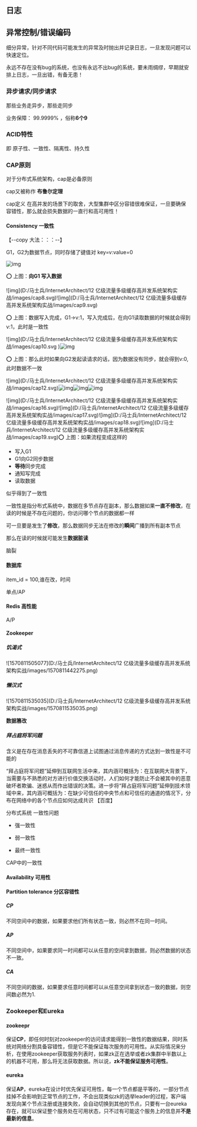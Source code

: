 ## 日志

## 异常控制/错误编码

细分异常，针对不同代码可能发生的异常及时抛出并记录日志，一旦发现问题可以快速定位。

永远不存在没有bug的系统，也没有永远不出bug的系统，要未雨绸缪，早期就安排上日志，一旦出错，有备无患！

### 异步请求/同步请求

那些业务走异步，那些走同步

业务保障： 99.9999% ，俗称**6个9**

### ACID特性

即 原子性、一致性、隔离性、持久性

### CAP原则

对于分布式系统架构，cap是必备原则

cap又被称作 **布鲁尔定理** 

cap定义 在高并发的场景下的取舍，大型集群中区分容错很难保证，一旦要确保容错性，那么就会损失数据的一直行和高可用性！

#### Consistency  一致性

【--copy 大法：：：--】

G1，G2为数据节点，同时存储了键值对 key=v:value=0

![img](https://mwhittaker.github.io/blog/an_illustrated_proof_of_the_cap_theorem/assets/cap7.svg)

:o: 上图：**向G1 写入数据** 

![img](D:/马士兵/InternetArchitect/12 亿级流量多级缓存高并发系统架构实战/images/cap8.svg)![img](D:/马士兵/InternetArchitect/12 亿级流量多级缓存高并发系统架构实战/images/cap9.svg)

:o: 上图：数据写入完成，G1->v:1，写入完成后，在向G1读取数据的时候就会得到v:1，此时是一致性



![img](D:/马士兵/InternetArchitect/12 亿级流量多级缓存高并发系统架构实战/images/cap10.svg  )![img](https://mwhittaker.github.io/blog/an_illustrated_proof_of_the_cap_theorem/assets/cap11.svg)

:o: 上图：那么此时如果向G2发起读请求的话，因为数据没有同步，就会得到v:0,此时数据不一致



![img](D:/马士兵/InternetArchitect/12 亿级流量多级缓存高并发系统架构实战/images/cap12.svg)![img](https://mwhittaker.github.io/blog/an_illustrated_proof_of_the_cap_theorem/assets/cap13.svg)![img](https://mwhittaker.github.io/blog/an_illustrated_proof_of_the_cap_theorem/assets/cap14.svg)![img](https://mwhittaker.github.io/blog/an_illustrated_proof_of_the_cap_theorem/assets/cap15.svg)







![img](D:/马士兵/InternetArchitect/12 亿级流量多级缓存高并发系统架构实战/images/cap16.svg)![img](D:/马士兵/InternetArchitect/12 亿级流量多级缓存高并发系统架构实战/images/cap17.svg)![img](D:/马士兵/InternetArchitect/12 亿级流量多级缓存高并发系统架构实战/images/cap18.svg)![img](D:/马士兵/InternetArchitect/12 亿级流量多级缓存高并发系统架构实战/images/cap19.svg):o: 上图：如果流程变成这样的

- 写入G1
- G1向G2同步数据
- **等待**同步完成
- 通知写完成
- 读取数据

似乎得到了一致性

一致性是指分布式系统中，数据在多节点存在副本，那么数据如果**一直不修改**，在读的时候是不存在问题的，你访问哪个节点的数据都一样

可一旦要是发生了**修改**，那么数据同步无法在修改的**瞬间**广播到所有副本节点

那么在读的时候就可能发生**数据脏读**



脑裂

#### 数据库

item_id = 100,谁在改，时间

单点/AP

#### Redis 高性能

A/P

#### Zookeeper

##### 饥渴式

![1570811505077](D:/马士兵/InternetArchitect/12 亿级流量多级缓存高并发系统架构实战/images/1570811442275.png)



##### **懒汉式**

![1570811535035](D:/马士兵/InternetArchitect/12 亿级流量多级缓存高并发系统架构实战/images/1570811535035.png)



**数据篡改**

##### 拜占庭将军问题

含义是在存在消息丢失的不可靠信道上试图通过消息传递的方式达到一致性是不可能的 

“拜占庭将军问题”延伸到互联网生活中来，其内涵可概括为：在互联网大背景下，当需要与不熟悉的对方进行价值交换活动时，人们如何才能防止不会被其中的恶意破坏者欺骗、迷惑从而作出错误的决策。进一步将“拜占庭将军问题”延伸到技术领域中来，其内涵可概括为：在缺少可信任的中央节点和可信任的通道的情况下，分布在网络中的各个节点应如何达成共识 【百度】



分布式系统 一致性问题

- 强一致性

- 弱一致性

- 最终一致性



CAP中的一致性

#### Availability 可用性

#### Partition tolerance 分区容错性

##### CP

不同空间中的数据，如果要求他们所有状态一致，则必然不在同一时间。

##### AP

不同空间中，如果要求同一时间都可以从任意的空间拿到数据，则必然数据的状态不一致。

##### CA

不同空间的数据，如果要求任意时间都可以从任意空间拿到状态一致的数据，则空间数必然为1.

### Zookeeper和Eureka

#### **zookeepr**

保证**CP**，即任何时刻对zookeeper的访问请求能得到一致性的数据结果，同时系统对网络分割具备容错性，但是它不能保证每次服务的可用性。从实际情况来分析，在使用zookeeper获取服务列表时，如果zk正在选举或者zk集群中半数以上的机器不可用，那么将无法获取数据。所以说，**zk不能保证服务可用性**。

#### eureka

保证**AP**，eureka在设计时优先保证可用性，每一个节点都是平等的，一部分节点挂掉不会影响到正常节点的工作，不会出现类似zk的选举leader的过程，客户端发现向某个节点注册或连接失败，会自动切换到其他的节点，只要有一台eureka存在，就可以保证整个服务处在可用状态，只不过有可能这个服务上的信息并**不是最新的信息**。